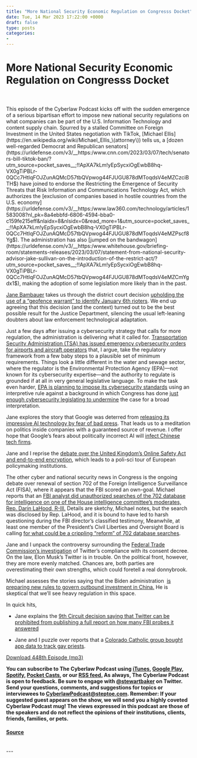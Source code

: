 ```yaml
---
title: "More National Security Economic Regulation on Congresss Docket"
date: Tue, 14 Mar 2023 17:22:00 +0000
draft: false
type: posts
categories: 
- 
---
```

# More National Security Economic Regulation on Congresss Docket

<br/>

<br/>
This episode of the Cyberlaw Podcast kicks off with the sudden emergence of a serious bipartisan effort to impose new national security regulations on what companies can be part of the U.S. Information Technology and content supply chain. Spurred by a stalled Committee on Foreign Investment in the United States negotiation with TikTok, [Michael Ellis](https://en.wikipedia.org/wiki/Michael_Ellis_\(attorney\)) tells us, a [dozen well-regarded Democrat and Republican senators](https://urldefense.com/v3/__https:/www.cnn.com/2023/03/07/tech/senators-bill-tiktok-ban/?utm_source=pocket_saves__;!!ApXA7kLm!yEpSycxiOgEwbB8hq-VX0gTiPBLr-0QCc7HtIqFOJZunAQMcD57tbQVpwog44FJUGU878dMToqdsV4eMZCzciBTH$) have joined to endorse the Restricting the Emergence of Security Threats that Risk Information and Communications Technology Act, which authorizes the [exclusion of companies based in hostile countries from the U.S. economy](https://urldefense.com/v3/__https:/www.law360.com/technology/articles/1583008?nl_pk=8a4ebbfd-6806-4594-bba0-c159fe215eff&nlaidx=8&nlsidx=0&read_more=1&utm_source=pocket_saves__;!!ApXA7kLm!yEpSycxiOgEwbB8hq-VX0gTiPBLr-0QCc7HtIqFOJZunAQMcD57tbQVpwog44FJUGU878dMToqdsV4eMZPscf8Yg$). The administration has also [jumped on the bandwagon](https://urldefense.com/v3/__https:/www.whitehouse.gov/briefing-room/statements-releases/2023/03/07/statement-from-national-security-advisor-jake-sullivan-on-the-introduction-of-the-restrict-act/?utm_source=pocket_saves__;!!ApXA7kLm!yEpSycxiOgEwbB8hq-VX0gTiPBLr-0QCc7HtIqFOJZunAQMcD57tbQVpwog44FJUGU878dMToqdsV4eMZCmYgdx1$), making the adoption of some legislation more likely than in the past.  

[Jane Bambauer](https://law.arizona.edu/jane-bambauer) takes us through the district court decision [upholding the use of a “geofence warrant” to identify January 6th rioters](https://urldefense.com/v3/__https:/www.lawfareblog.com/dc-district-court-upholds-governments-geofence-warrant-used-identify-jan-6-rioters?utm_source=pocket_saves__;!!ApXA7kLm!yEpSycxiOgEwbB8hq-VX0gTiPBLr-0QCc7HtIqFOJZunAQMcD57tbQVpwog44FJUGU878dMToqdsV4eMZM378VpT$). We end up agreeing that this decision (and the context) turned out to be the best possible result for the Justice Department, silencing the usual left-leaning doubters about law enforcement technological adaptation. 

Just a few days after issuing a cybersecurity strategy that calls for more regulation, the administration is delivering what it called for. [Transportation Security Administration (TSA) has issued emergency cybersecurity orders for airports and aircraft operators](https://urldefense.com/v3/__https:/therecord.media/tsa-emergency-cyber-order-airports?utm_source=pocket_saves__;!!ApXA7kLm!yEpSycxiOgEwbB8hq-VX0gTiPBLr-0QCc7HtIqFOJZunAQMcD57tbQVpwog44FJUGU878dMToqdsV4eMZMMkQC_I$) that, I argue, take the regulatory framework from a few baby steps to a plausible set of minimum requirements. Things look a little different in the water and sewage sector, where the regulator is the Environmental Protection Agency (EPA)—not known for its cybersecurity expertise—and the authority to regulate is grounded if at all in very general legislative language. To make the task even harder, [EPA is planning to impose its cybersecurity standards](https://urldefense.com/v3/__https:/www.law360.com/cybersecurity-privacy/articles/1582271?nl_pk=8b143e14-71f4-4d08-af6e-dcb82190243d&nlaidx=0&nlsidx=0&utm_source=pocket_saves__;!!ApXA7kLm!yEpSycxiOgEwbB8hq-VX0gTiPBLr-0QCc7HtIqFOJZunAQMcD57tbQVpwog44FJUGU878dMToqdsV4eMZAishL3c$) using an interpretive rule against a background in which Congress has done [just enough cybersecurity legislating to undermine](https://urldefense.com/v3/__https:/www.awwa.org/Portals/0/AWWA/Government/JointAssociationLettertoEPAonCybersecurity20230125.pdf?utm_source=pocket_saves__;!!ApXA7kLm!yEpSycxiOgEwbB8hq-VX0gTiPBLr-0QCc7HtIqFOJZunAQMcD57tbQVpwog44FJUGU878dMToqdsV4eMZFMEs3nM$) the case for a broad interpretation. 

Jane explores the story that Google was deterred from [releasing its impressive AI technology by fear of bad press](https://www.wsj.com/articles/google-ai-chatbot-bard-chatgpt-rival-bing-a4c2d2ad?mod=djemalertNEWS&utm_source=pocket_saves). That leads us to a meditation on politics inside companies with a guaranteed source of revenue. I offer hope that Google’s fears about politically incorrect AI will [infect Chinese tech firms](https://urldefense.com/v3/__https:/www.theverge.com/2023/2/22/23609945/china-ai-chatbots-chatgpt-regulators-censorship__;!!ApXA7kLm!yEpSycxiOgEwbB8hq-VX0gTiPBLr-0QCc7HtIqFOJZunAQMcD57tbQVpwog44FJUGU878dMToqdsV4eMZMdkk0LC$).

Jane and I reprise the [debate over the United Kingdom’s Online Safety Act and end-to-end encryption](https://urldefense.com/v3/__https:/www.theguardian.com/technology/2023/mar/09/whatsapp-end-to-end-encryption-online-safety-bill?utm_source=pocket_saves__;!!ApXA7kLm!yEpSycxiOgEwbB8hq-VX0gTiPBLr-0QCc7HtIqFOJZunAQMcD57tbQVpwog44FJUGU878dMToqdsV4eMZLNm5IXS$), which leads to a poli-sci tour of European policymaking institutions. 

The other cyber and national security news in Congress is the ongoing debate over renewal of section 702 of the Foreign Intelligence Surveillance Act (FISA), where it appears that the FBI scored an own-goal. Michael reports that an [FBI analyst did unauthorized searches of the 702 database for intelligence on one of the House intelligence committee’s moderates, Rep. Darin LaHood, R-Ill.](https://urldefense.com/v3/__https:/www.cnn.com/2023/03/09/politics/republican-darin-lahood-fbi-intelligence-database/index.html?utm_source=pocket_saves__;!!ApXA7kLm!yEpSycxiOgEwbB8hq-VX0gTiPBLr-0QCc7HtIqFOJZunAQMcD57tbQVpwog44FJUGU878dMToqdsV4eMZH3En0a4$) Details are sketchy, Michael notes, but the search was disclosed by Rep. LaHood, and it is bound to have led to harsh questioning during the FBI director’s classified testimony, Meanwhile, at least one member of the President’s Civil Liberties and Oversight Board is calling [for what could be a crippling “reform” of 702 database searches](https://urldefense.com/v3/__https:/www.washingtonpost.com/politics/2023/03/06/surveillance-program-needs-new-protections-oversight-board-member-says/?utm_source=pocket_saves__;!!ApXA7kLm!yEpSycxiOgEwbB8hq-VX0gTiPBLr-0QCc7HtIqFOJZunAQMcD57tbQVpwog44FJUGU878dMToqdsV4eMZE_1VsuU$). 

Jane and I unpack the controversy surrounding the [Federal Trade Commission’s investigation](about:blank) of Twitter’s compliance with its consent decree. On the law, Elon Musk’s Twitter is in trouble. On the political front, however, they are more evenly matched. Chances are, both parties are overestimating their own strengths, which could foretell a real donnybrook.

Michael assesses the stories saying that the Biden administration  [is preparing new rules to govern outbound investment in China.](https://www.wsj.com/articles/twitter-and-elon-musk-face-legal-risks-in-ftc-probe-5bfdf449?mod=hp_lead_pos5&utm_source=pocket_reader) He is skeptical that we’ll see heavy regulation in this space.

In quick hits,  

-   Jane explains the [9th Circuit decision saying that Twitter can be prohibited from publishing a full report on how many FBI probes it answered](https://urldefense.com/v3/__https:/www.law360.com/technology/articles/1582829?nl_pk=8a4ebbfd-6806-4594-bba0-c159fe215eff&nlaidx=0&nlsidx=0&utm_source=pocket_saves__;!!ApXA7kLm!yEpSycxiOgEwbB8hq-VX0gTiPBLr-0QCc7HtIqFOJZunAQMcD57tbQVpwog44FJUGU878dMToqdsV4eMZEyCIxZK$)
    
-   Jane and I puzzle over reports that a [Colorado Catholic group bought app data to track gay priests](https://urldefense.com/v3/__https:/www.washingtonpost.com/dc-md-va/2023/03/09/catholics-gay-priests-grindr-data-bishops/?utm_source=pocket_saves__;!!ApXA7kLm!yEpSycxiOgEwbB8hq-VX0gTiPBLr-0QCc7HtIqFOJZunAQMcD57tbQVpwog44FJUGU878dMToqdsV4eMZASZm5ur$).
    

[Download 448th Episode (mp3)](https://www.steptoe.com/podcasts/TheCyberlawPodcast-448.mp3)

**You can subscribe to The Cyberlaw Podcast using [iTunes](https://itunes.apple.com/us/podcast/steptoe-cyberlaw-podcast/id830593115?mt=2), [Google Play](https://play.google.com/music/listen#/ps/Ikx2d2ncjvw6zuoq3zh4qp2i7qu), [Spotify](https://open.spotify.com/show/3Co2wdTUaZr4Xqnlxs4soG), [Pocket Casts](http://pcasts.in/steptoe), or our [RSS feed.](http://www.steptoe.com/feed-Cyberlaw.rss) As always, The Cyberlaw Podcast is open to feedback. Be sure to engage with [@stewartbaker](https://twitter.com/stewartbaker) on Twitter. Send your questions, comments, and suggestions for topics or interviewees to [CyberlawPodcast@steptoe.com](mailto:CyberlawPodcast@steptoe.com). Remember: If your suggested guest appears on the show, we will send you a highly coveted Cyberlaw Podcast mug! The views expressed in this podcast are those of the speakers and do not reflect the opinions of their institutions, clients, friends, families, or pets.**

#### [Source](https://sites.libsyn.com/52286/more-national-security-economic-regulation-on-congresss-docket)

<br/>
---
